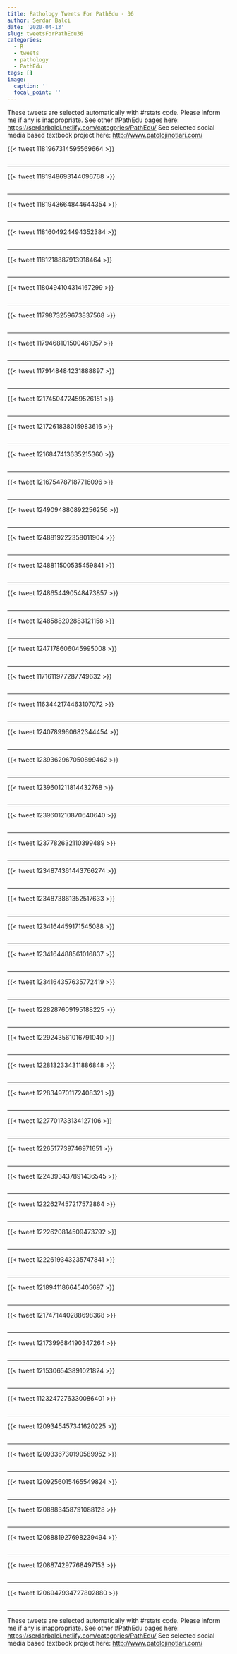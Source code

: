 ```yaml
---
title: Pathology Tweets For PathEdu - 36
author: Serdar Balci
date: '2020-04-13'
slug: tweetsForPathEdu36
categories:
  - R
  - tweets
  - pathology
  - PathEdu
tags: []
image:
  caption: ''
  focal_point: ''
---
```



These tweets are selected automatically with #rstats code. Please inform me if any is inappropriate.
See other #PathEdu pages here: https://serdarbalci.netlify.com/categories/PathEdu/ 
See selected social media based textbook project here: http://www.patolojinotlari.com/

{{< tweet 1181967314595569664 >}}
<br>
<br>
<hr>
{{< tweet 1181948693144096768 >}}
<br>
<br>
<hr>
{{< tweet 1181943664844644354 >}}
<br>
<br>
<hr>
{{< tweet 1181604924494352384 >}}
<br>
<br>
<hr>
{{< tweet 1181218887913918464 >}}
<br>
<br>
<hr>
{{< tweet 1180494104314167299 >}}
<br>
<br>
<hr>
{{< tweet 1179873259673837568 >}}
<br>
<br>
<hr>
{{< tweet 1179468101500461057 >}}
<br>
<br>
<hr>
{{< tweet 1179148484231888897 >}}
<br>
<br>
<hr>
{{< tweet 1217450472459526151 >}}
<br>
<br>
<hr>
{{< tweet 1217261838015983616 >}}
<br>
<br>
<hr>
{{< tweet 1216847413635215360 >}}
<br>
<br>
<hr>
{{< tweet 1216754787187716096 >}}
<br>
<br>
<hr>
{{< tweet 1249094880892256256 >}}
<br>
<br>
<hr>
{{< tweet 1248819222358011904 >}}
<br>
<br>
<hr>
{{< tweet 1248811500535459841 >}}
<br>
<br>
<hr>
{{< tweet 1248654490548473857 >}}
<br>
<br>
<hr>
{{< tweet 1248588202883121158 >}}
<br>
<br>
<hr>
{{< tweet 1247178606045995008 >}}
<br>
<br>
<hr>
{{< tweet 1171611977287749632 >}}
<br>
<br>
<hr>
{{< tweet 1163442174463107072 >}}
<br>
<br>
<hr>
{{< tweet 1240789960682344454 >}}
<br>
<br>
<hr>
{{< tweet 1239362967050899462 >}}
<br>
<br>
<hr>
{{< tweet 1239601211814432768 >}}
<br>
<br>
<hr>
{{< tweet 1239601210870640640 >}}
<br>
<br>
<hr>
{{< tweet 1237782632110399489 >}}
<br>
<br>
<hr>
{{< tweet 1234874361443766274 >}}
<br>
<br>
<hr>
{{< tweet 1234873861352517633 >}}
<br>
<br>
<hr>
{{< tweet 1234164459171545088 >}}
<br>
<br>
<hr>
{{< tweet 1234164488561016837 >}}
<br>
<br>
<hr>
{{< tweet 1234164357635772419 >}}
<br>
<br>
<hr>
{{< tweet 1228287609195188225 >}}
<br>
<br>
<hr>
{{< tweet 1229243561016791040 >}}
<br>
<br>
<hr>
{{< tweet 1228132334311886848 >}}
<br>
<br>
<hr>
{{< tweet 1228349701172408321 >}}
<br>
<br>
<hr>
{{< tweet 1227701733134127106 >}}
<br>
<br>
<hr>
{{< tweet 1226517739746971651 >}}
<br>
<br>
<hr>
{{< tweet 1224393437891436545 >}}
<br>
<br>
<hr>
{{< tweet 1222627457217572864 >}}
<br>
<br>
<hr>
{{< tweet 1222620814509473792 >}}
<br>
<br>
<hr>
{{< tweet 1222619343235747841 >}}
<br>
<br>
<hr>
{{< tweet 1218941186645405697 >}}
<br>
<br>
<hr>
{{< tweet 1217471440288698368 >}}
<br>
<br>
<hr>
{{< tweet 1217399684190347264 >}}
<br>
<br>
<hr>
{{< tweet 1215306543891021824 >}}
<br>
<br>
<hr>
{{< tweet 1123247276330086401 >}}
<br>
<br>
<hr>
{{< tweet 1209345457341620225 >}}
<br>
<br>
<hr>
{{< tweet 1209336730190589952 >}}
<br>
<br>
<hr>
{{< tweet 1209256015465549824 >}}
<br>
<br>
<hr>
{{< tweet 1208883458791088128 >}}
<br>
<br>
<hr>
{{< tweet 1208881927698239494 >}}
<br>
<br>
<hr>
{{< tweet 1208874297768497153 >}}
<br>
<br>
<hr>
{{< tweet 1206947934727802880 >}}
<br>
<br>
<hr>


These tweets are selected automatically with #rstats code. Please inform me if any is inappropriate.
See other #PathEdu pages here: https://serdarbalci.netlify.com/categories/PathEdu/ 
See selected social media based textbook project here: http://www.patolojinotlari.com/
